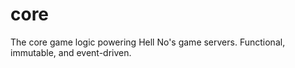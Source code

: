 # core
The core game logic powering Hell No's game servers. Functional, immutable, and event-driven.
